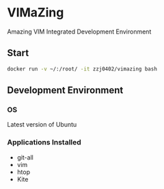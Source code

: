 # VIMaZing

Amazing VIM Integrated Development Environment

## Start

```sh
docker run -v ~/:/root/ -it zzj0402/vimazing bash
```

## Development Environment

### OS

Latest version of Ubuntu

### Applications Installed

- git-all
- vim
- htop
- Kite
